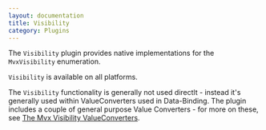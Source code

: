 ```yaml
---
layout: documentation
title: Visibility
category: Plugins
---
```

The `Visibility` plugin provides native implementations for the `MvxVisibility` enumeration.

`Visibility` is available on all platforms.

The `Visibility` functionality is generally not used directlt - instead it's generally used within ValueConverters used in Data-Binding. The plugin includes a couple of general purpose Value Converters - for more on these, see [The Mvx Visibility ValueConverters](https://www.mvvmcross.com/documentation/fundamentals/value-converters?#the-mvx-visibility-valueconverters).


